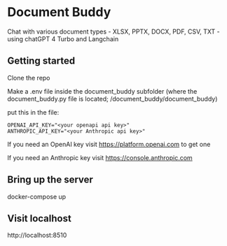 # Document Buddy
Chat with various document types - XLSX, PPTX, DOCX, PDF, CSV, TXT - using chatGPT 4 Turbo and Langchain

## Getting started

Clone the repo

Make a .env file inside the document_buddy subfolder (where the document_buddy.py file is located; /document_buddy/document_buddy)

put this in the file:

```console
OPENAI_API_KEY="<your openapi api key>"
ANTHROPIC_API_KEY="<your Anthropic api key>"
```

If you need an OpenAI key visit https://platform.openai.com to get one

If you need an Anthropic key visit https://console.anthropic.com

## Bring up the server
docker-compose up 

## Visit localhost
http://localhost:8510
